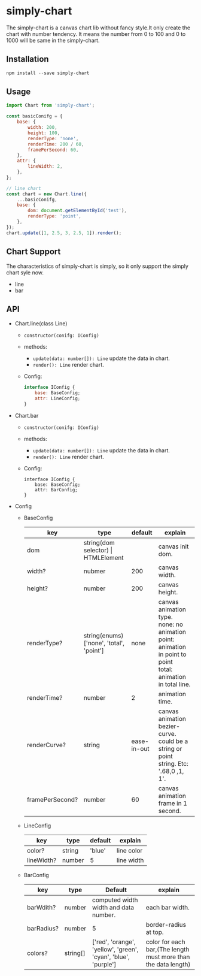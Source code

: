 # simply-chart

The simply-chart is a canvas chart lib without fancy style.It only create the chart with number tendency. It means the number from 0 to 100 and 0 to 1000 will be same in the simply-chart.

## Installation

```js
npm install --save simply-chart
```

## Usage

```js
import Chart from 'simply-chart';

const basicConifg = {
    base: {
        width: 200,
        height: 100,
        renderType: 'none',
        renderTime: 200 / 60,
        framePerSecond: 60,
    },
    attr: {
        lineWidth: 2,
    },
};

// line chart
const chart = new Chart.line({
    ...basicConifg,
    base: {
        dom: document.getElementById('test'),
        renderType: 'point',
    },
});
chart.update([1, 2.5, 3, 2.5, 1]).render();
```

## Chart Support

The characteristics of simply-chart is simply, so it only support the simply chart syle now.

-   line
-   bar

## API

- Chart.line(class Line)

  - ```constructor(conifg: IConfig)```

  - methods:

    - ```update(data: number[]): Line```
      update the data in chart.
    - ```render(): Line```
      render chart.

  - Config: 

    ```js
    interface IConfig {
        base: BaseConfig;
        attr: LineConfig;
    }
    ```

- Chart.bar

  - ```constructor(conifg: IConfig)```

  - methods:

    - ```update(data: number[]): Line```
      update the data in chart.
    - ```render(): Line```
      render chart.

  - Config: 

    ```Js
    interface IConfig {
        base: BaseConfig;
        attr: BarConfig;
    }
    ```





- Config

  - BaseConfig

    | key             | type                                     | default     | explain                                  |
    | --------------- | ---------------------------------------- | ----------- | ---------------------------------------- |
    | dom             | string(dom selector) \| HTMLElement      |             | canvas init dom.                         |
    | width?          | nubmer                                   | 200         | canvas width.                            |
    | height?         | number                                   | 200         | canvas height.                           |
    | renderType?     | string(enums) ['none', 'total', 'point'] | none        | canvas animation type.<br />none: no animation<br />point: animation in point to point<br />total: animation in total line. |
    | renderTime?     | number                                   | 2           | animation time.                          |
    | renderCurve?    | string                                   | ease-in-out | canvas animation bezier-curve. could be a string or point string. Etc: '.68,0 ,1, 1'. |
    | framePerSecond? | number                                   | 60          | canvas animation frame in 1 second.      |

  - LineConfig

    | key        | type   | default | explain    |
    | ---------- | ------ | ------- | ---------- |
    | color?     | string | 'blue'  | line color |
    | lineWidth? | number | 5       | line width |

  - BarConfig

    | key        | type     | Default                                  | explain                                  |
    | ---------- | -------- | ---------------------------------------- | ---------------------------------------- |
    | barWdith?  | number   | computed width width and data number.    | each bar width.                          |
    | barRadius? | number   | 5                                        | border-radius at top.                    |
    | colors?    | string[] | ['red', 'orange', 'yellow', 'green', 'cyan', 'blue', 'purple'] | color for each bar,(The length must more than the data length) |

    ​